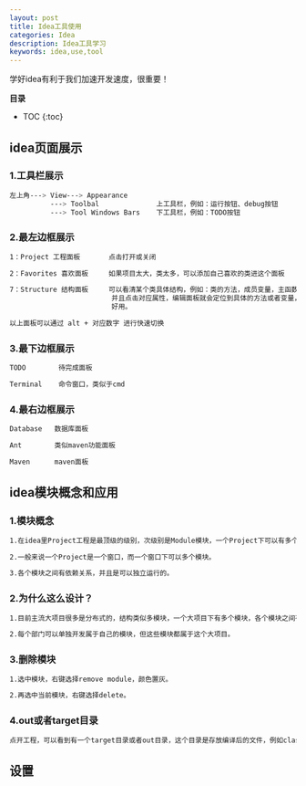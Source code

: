 ```yaml
---
layout: post
title: Idea工具使用
categories: Idea
description: Idea工具学习
keywords: idea,use,tool
---
```


 学好idea有利于我们加速开发速度，很重要！

**目录**

* TOC
{:toc}

## idea页面展示

### 1.工具栏展示

```sh
左上角---> View---> Appearance
          ---> Toolbal              上工具栏，例如：运行按钮、debug按钮
          ---> Tool Windows Bars    下工具栏，例如：TODO按钮
```

### 2.最左边框展示

```sh
1：Project 工程面板       点击打开或关闭

2：Favorites 喜欢面板     如果项目太大，类太多，可以添加自己喜欢的类进这个面板

7：Structure 结构面板     可以看清某个类具体结构，例如：类的方法，成员变量，主函数...
                         并且点击对应属性，编辑面板就会定位到具体的方法或者变量，非常
                         好用。

以上面板可以通过 alt + 对应数字 进行快速切换
```

### 3.最下边框展示

```sh
TODO        待完成面板

Terminal    命令窗口，类似于cmd
```

### 4.最右边框展示
```sh
Database   数据库面板

Ant        类似maven功能面板

Maven      maven面板
```

## idea模块概念和应用

### 1.模块概念

```sh
1.在idea里Project工程是最顶级的级别，次级别是Module模块，一个Project下可以有多个Module。

2.一般来说一个Project是一个窗口，而一个窗口下可以多个模块。

3.各个模块之间有依赖关系，并且是可以独立运行的。
```

### 2.为什么这么设计？

```sh
1.目前主流大项目很多是分布式的，结构类似多模块，一个大项目下有多个模块，各个模块之间有依赖关系，模块又可以独立运行的。

2.每个部门可以单独开发属于自己的模块，但这些模块都属于这个大项目。
```

### 3.删除模块

```sh
1.选中模块，右键选择remove module，颜色置灰。

2.再选中当前模块，右键选择delete。
```

### 4.out或者target目录

```sh
点开工程，可以看到有一个target目录或者out目录，这个目录是存放编译后的文件，例如class文件。
```

## 设置

